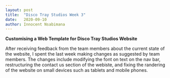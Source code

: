 ```yaml
---
layout: post
title:  "Disco Tray Studios Week 3"
date:   2020-09-10
author: Innocent Nsabimana
---
```



**Customising a Web Template for Disco Tray Studios Website**

After receiving feedback from the team members about the current state of the website, I spent the last week making changes as suggested by team members. The changes include modifying the font on text on the nav bar, restructuring the contact us section of the webiste, and fixing the randering of the website on small devices such as tablets and mobile phones. 


